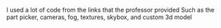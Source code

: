 I used a lot of code from the links that the professor provided
Such as the part picker, cameras, fog, textures, skybox, and custom 3d model
